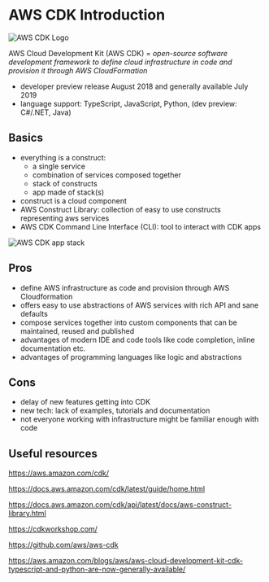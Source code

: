 # AWS CDK Introduction

![AWS CDK Logo](https://cdkworkshop.com/images/cdk-logo.png)

AWS Cloud Development Kit (AWS CDK) = *open-source software development framework to define cloud infrastructure in code and provision it through AWS CloudFormation*

- developer preview release August 2018 and generally available July 2019
- language support: TypeScript, JavaScript, Python, (dev preview: C#/.NET, Java)

## Basics

- everything is a construct: 
  - a single service
  - combination of services composed together
  - stack of constructs
  - app made of stack(s)
- construct is a cloud component
- AWS Construct Library: collection of easy to use constructs representing aws services
- AWS CDK Command Line Interface (CLI): tool to interact with CDK apps

![AWS CDK app stack](https://docs.aws.amazon.com/cdk/latest/guide/images/AppStacks.png)


## Pros

- define AWS infrastructure as code and provision through AWS Cloudformation
- offers easy to use abstractions of AWS services with rich API and sane defaults
- compose services together into custom components that can be maintained, reused and published
- advantages of modern IDE and code tools like code completion, inline documentation etc.
- advantages of programming languages like logic and abstractions

## Cons

- delay of new features getting into CDK
- new tech: lack of examples, tutorials and documentation
- not everyone working with infrastructure might be familiar enough with code

## Useful resources

https://aws.amazon.com/cdk/

https://docs.aws.amazon.com/cdk/latest/guide/home.html

https://docs.aws.amazon.com/cdk/api/latest/docs/aws-construct-library.html

https://cdkworkshop.com/

https://github.com/aws/aws-cdk

https://aws.amazon.com/blogs/aws/aws-cloud-development-kit-cdk-typescript-and-python-are-now-generally-available/